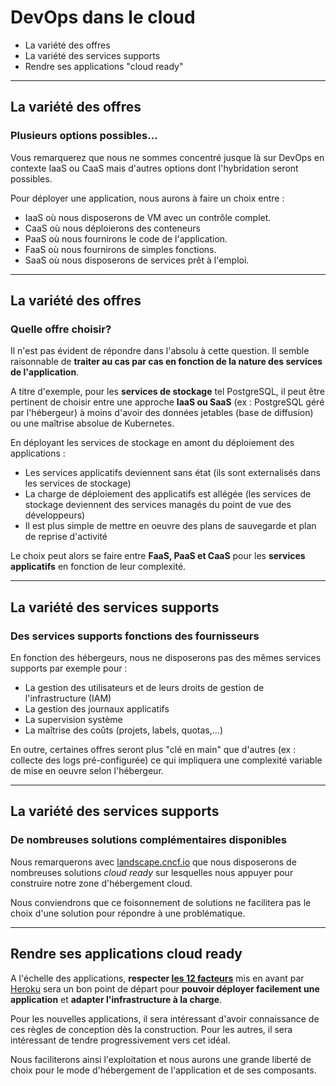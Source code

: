 
# DevOps dans le cloud

* La variété des offres
* La variété des services supports
* Rendre ses applications "cloud ready"

---

## La variété des offres

### Plusieurs options possibles...

Vous remarquerez que nous ne sommes concentré jusque là sur DevOps en contexte IaaS ou CaaS mais d'autres options dont l'hybridation seront possibles.

Pour déployer une application, nous aurons à faire un choix entre :

* IaaS où nous disposerons de VM avec un contrôle complet.
* CaaS où nous déploierons des conteneurs
* PaaS où nous fournirons le code de l'application.
* FaaS où nous fournirons de simples fonctions.
* SaaS où nous disposerons de services prêt à l'emploi.

---

## La variété des offres

### Quelle offre choisir?

Il n'est pas évident de répondre dans l'absolu à cette question. Il semble raisonnable de **traiter au cas par cas en fonction de la nature des services de l'application**.

A titre d'exemple, pour les **services de stockage** tel PostgreSQL, il peut être pertinent de choisir entre une approche **IaaS ou SaaS** (ex : PostgreSQL géré par l'hébergeur) à moins d'avoir des données jetables (base de diffusion) ou une maîtrise absolue de Kubernetes.

En déployant les services de stockage en amont du déploiement des applications :

* Les services applicatifs deviennent sans état (ils sont externalisés dans les services de stockage)
* La charge de déploiement des applicatifs est allégée (les services de stockage deviennent des services managés du point de vue des développeurs)
* Il est plus simple de mettre en oeuvre des plans de sauvegarde et plan de reprise d'activité

Le choix peut alors se faire entre **FaaS, PaaS et CaaS** pour les **services applicatifs** en fonction de leur complexité.

---

## La variété des services supports

### Des services supports fonctions des fournisseurs

En fonction des hébergeurs, nous ne disposerons pas des mêmes services supports par exemple pour :

* La gestion des utilisateurs et de leurs droits de gestion de l'infrastructure (IAM)
* La gestion des journaux applicatifs
* La supervision système
* La maîtrise des coûts (projets, labels, quotas,...)

En outre, certaines offres seront plus "clé en main" que d'autres (ex : collecte des logs pré-configurée) ce qui impliquera une complexité variable de mise en oeuvre selon l'hébergeur.

---

## La variété des services supports

### De nombreuses solutions complémentaires disponibles

Nous remarquerons avec [landscape.cncf.io](https://landscape.cncf.io/) que nous disposerons de nombreuses solutions *cloud ready* sur lesquelles nous appuyer pour construire notre zone d'hébergement cloud.

Nous conviendrons que ce foisonnement de solutions ne facilitera pas le choix d'une solution pour répondre à une problématique.

---

## Rendre ses applications cloud ready

A l'échelle des applications, **respecter [les 12 facteurs](annexe/12-facteurs.html)** mis en avant par [Heroku](https://www.heroku.com/) sera un bon point de départ pour **pouvoir déployer facilement une application** et **adapter l'infrastructure à la charge**.

Pour les nouvelles applications, il sera intéressant d'avoir connaissance de ces règles de conception dès la construction. Pour les autres, il sera intéressant de tendre progressivement vers cet idéal.

Nous faciliterons ainsi l'exploitation et nous aurons une grande liberté de choix pour le mode d'hébergement de l'application et de ses composants.
